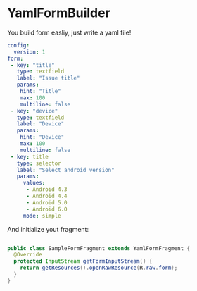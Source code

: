 # YamlFormBuilder

You build form easliy, just write a yaml file!

```yaml
config:
  version: 1
form:
 - key: "title"
   type: textfield
   label: "Issue title"
   params:
    hint: "Title"
    max: 100
    multiline: false
 - key: "device"
   type: textfield
   label: "Device"
   params:
    hint: "Device"
    max: 100
    multiline: false
 - key: title
   type: selector
   label: "Select android version"
   params:
     values:
      - Android 4.3
      - Android 4.4
      - Android 5.0
      - Android 6.0
     mode: simple
```

And initialize yout fragment:

```java

public class SampleFormFragment extends YamlFormFragment {
  @Override
  protected InputStream getFormInputStream() {
    return getResources().openRawResource(R.raw.form);
  }
}
```
